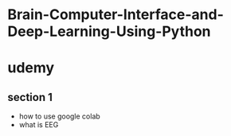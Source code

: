 # Brain-Computer-Interface-and-Deep-Learning-Using-Python
# udemy

## section 1 

- how to use google colab
- what is EEG